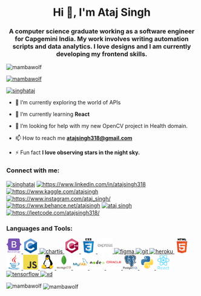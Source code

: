 <h1 align="center">Hi 👋, I'm Ataj Singh</h1>
<h3 align="center">A computer science graduate working as a software engineer for Capgemini India. My work involves writing automation scripts and data analytics. I love designs and I am currently developing my frontend skills.</h3>

<p align="left"> <img src="https://komarev.com/ghpvc/?username=mambawolf&label=Profile%20views&color=0e75b6&style=flat" alt="mambawolf" /> </p>

<p align="left"> <a href="https://github.com/ryo-ma/github-profile-trophy"><img src="https://github-profile-trophy.vercel.app/?username=mambawolf" alt="mambawolf" /></a> </p>

<p align="left"> <a href="https://twitter.com/singhataj" target="blank"><img src="https://img.shields.io/twitter/follow/singhataj?logo=twitter&style=for-the-badge" alt="singhataj" /></a> </p>

- 🔭 I’m currently exploring the world of APIs

- 🌱 I’m currently learning **React**

- 🤝 I’m looking for help with my new OpenCV project in Health domain.

- 📫 How to reach me **atajsingh318@gmail.com**

- ⚡ Fun fact **I love observing stars in the night sky.**

<h3 align="left">Connect with me:</h3>
<p align="left">
<a href="https://twitter.com/singhataj" target="blank"><img align="center" src="https://cdn.jsdelivr.net/npm/simple-icons@3.0.1/icons/twitter.svg" alt="singhataj" height="30" width="40" /></a>
<a href="https://linkedin.com/in/atajsingh318" target="blank"><img align="center" src="https://cdn.jsdelivr.net/npm/simple-icons@3.0.1/icons/linkedin.svg" alt="https://www.linkedin.com/in/atajsingh318" height="30" width="40" /></a>
<a href="https://kaggle.com/atajsingh" target="blank"><img align="center" src="https://cdn.jsdelivr.net/npm/simple-icons@3.0.1/icons/kaggle.svg" alt="https://www.kaggle.com/atajsingh" height="30" width="40" /></a>
<a href="https://instagram.com/ataj_singh/" target="blank"><img align="center" src="https://cdn.jsdelivr.net/npm/simple-icons@3.0.1/icons/instagram.svg" alt="https://www.instagram.com/ataj_singh/" height="30" width="40" /></a>
<a href="https://www.behance.net/atajsingh" target="blank"><img align="center" src="https://cdn.jsdelivr.net/npm/simple-icons@3.0.1/icons/behance.svg" alt="https://www.behance.net/atajsingh" height="30" width="40" /></a>
<a href="https://www.youtube.com/c/ataj singh" target="blank"><img align="center" src="https://cdn.jsdelivr.net/npm/simple-icons@3.0.1/icons/youtube.svg" alt="ataj singh" height="30" width="40" /></a>
<a href="https://www.leetcode.com/atajsingh318/" target="blank"><img align="center" src="https://cdn.jsdelivr.net/npm/simple-icons@3.0.1/icons/leetcode.svg" alt="https://leetcode.com/atajsingh318/" height="30" width="40" /></a>
</p>

<h3 align="left">Languages and Tools:</h3>
<p align="left"><a href="https://getbootstrap.com" target="_blank"> <img src="https://raw.githubusercontent.com/devicons/devicon/master/icons/bootstrap/bootstrap-plain-wordmark.svg" alt="bootstrap" width="40" height="40"/> </a> <a href="https://www.cprogramming.com/" target="_blank"> <img src="https://raw.githubusercontent.com/devicons/devicon/master/icons/c/c-original.svg" alt="c" width="40" height="40"/> </a> <a href="https://www.chartjs.org" target="_blank"> <img src="https://www.chartjs.org/media/logo-title.svg" alt="chartjs" width="40" height="40"/> </a> <a href="https://www.w3schools.com/cpp/" target="_blank"> <img src="https://raw.githubusercontent.com/devicons/devicon/master/icons/cplusplus/cplusplus-original.svg" alt="cplusplus" width="40" height="40"/> </a> <a href="https://www.w3schools.com/css/" target="_blank"> <img src="https://raw.githubusercontent.com/devicons/devicon/master/icons/css3/css3-original-wordmark.svg" alt="css3" width="40" height="40"/> </a> <a href="https://expressjs.com" target="_blank"> <img src="https://raw.githubusercontent.com/devicons/devicon/master/icons/express/express-original-wordmark.svg" alt="express" width="40" height="40"/> </a> <a href="https://www.figma.com/" target="_blank"> <img src="https://www.vectorlogo.zone/logos/figma/figma-icon.svg" alt="figma" width="40" height="40"/> </a> <a href="https://git-scm.com/" target="_blank"> <img src="https://www.vectorlogo.zone/logos/git-scm/git-scm-icon.svg" alt="git" width="40" height="40"/> </a> <a href="https://heroku.com" target="_blank"> <img src="https://www.vectorlogo.zone/logos/heroku/heroku-icon.svg" alt="heroku" width="40" height="40"/> </a> <a href="https://www.w3.org/html/" target="_blank"> <img src="https://raw.githubusercontent.com/devicons/devicon/master/icons/html5/html5-original-wordmark.svg" alt="html5" width="40" height="40"/> </a> <a href="https://www.java.com" target="_blank"> <img src="https://raw.githubusercontent.com/devicons/devicon/master/icons/java/java-original.svg" alt="java" width="40" height="40"/> </a> <a href="https://developer.mozilla.org/en-US/docs/Web/JavaScript" target="_blank"> <img src="https://raw.githubusercontent.com/devicons/devicon/master/icons/javascript/javascript-original.svg" alt="javascript" width="40" height="40"/> </a> <a href="https://www.linux.org/" target="_blank"> <img src="https://raw.githubusercontent.com/devicons/devicon/master/icons/linux/linux-original.svg" alt="linux" width="40" height="40"/> </a> <a href="https://www.mongodb.com/" target="_blank"> <img src="https://raw.githubusercontent.com/devicons/devicon/master/icons/mongodb/mongodb-original-wordmark.svg" alt="mongodb" width="40" height="40"/> </a> <a href="https://www.mysql.com/" target="_blank"> <img src="https://raw.githubusercontent.com/devicons/devicon/master/icons/mysql/mysql-original-wordmark.svg" alt="mysql" width="40" height="40"/> </a> <a href="https://nodejs.org" target="_blank"> <img src="https://raw.githubusercontent.com/devicons/devicon/master/icons/nodejs/nodejs-original-wordmark.svg" alt="nodejs" width="40" height="40"/> </a> <a href="https://www.oracle.com/" target="_blank"> <img src="https://raw.githubusercontent.com/devicons/devicon/master/icons/oracle/oracle-original.svg" alt="oracle" width="40" height="40"/> </a> <a href="https://www.postgresql.org" target="_blank"> <img src="https://raw.githubusercontent.com/devicons/devicon/master/icons/postgresql/postgresql-original-wordmark.svg" alt="postgresql" width="40" height="40"/> </a> <a href="https://www.python.org" target="_blank"> <img src="https://raw.githubusercontent.com/devicons/devicon/master/icons/python/python-original.svg" alt="python" width="40" height="40"/> </a> <a href="https://reactjs.org/" target="_blank"> <img src="https://raw.githubusercontent.com/devicons/devicon/master/icons/react/react-original-wordmark.svg" alt="react" width="40" height="40"/> </a> <a href="https://www.tensorflow.org" target="_blank"> <img src="https://www.vectorlogo.zone/logos/tensorflow/tensorflow-icon.svg" alt="tensorflow" width="40" height="40"/> </a> <a href="https://www.adobe.com/products/xd.html" target="_blank"> <img src="https://cdn.worldvectorlogo.com/logos/adobe-xd.svg" alt="xd" width="40" height="40"/> </a> </p>

<p><img align="left" src="https://github-readme-stats.vercel.app/api/top-langs?username=mambawolf&show_icons=true&locale=en&layout=compact" alt="mambawolf" /></p>

<p>&nbsp;<img align="center" src="https://github-readme-stats.vercel.app/api?username=mambawolf&show_icons=true&locale=en" alt="mambawolf" /></p>

